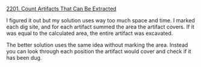 [2201. Count Artifacts That Can Be Extracted](https://leetcode.com/problems/count-common-words-with-one-occurrence/)

I figured it out but my solution uses way too much space and time. I marked each dig site, and for each artifact summed the area the artifact covers. If it was equal to the calculated area, the entire artifact was excavated.

The better solution uses the same idea without marking the area. Instead you can look through each position the artifact would cover and check if it has been dug.